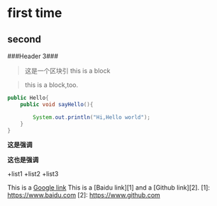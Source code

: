 first time
=====
second
--------
###Header 3###

>这是一个区块引
>this is a block

>this is a block,too.

```java
public Hello{
    public void sayHello(){

        System.out.println("Hi,Hello world");
    }
}
```

**这是强调**

__这也是强调__

+list1
+list2
+list3

This is a [ Google link](https://www.google.com)
This is a [Baidu link][1] and a [Github link][2].
[1]: https://www.baidu.com
[2]: https://www.github.com




